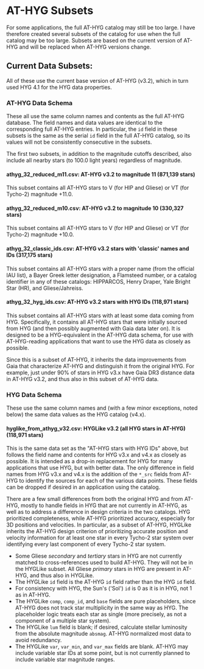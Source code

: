 # AT-HYG Subsets

For some applications, the full AT-HYG catalog may still be too large. I have therefore created several subsets of the catalog for use when the full catalog may be too large. Subsets are based on the current version of AT-HYG and will be replaced when AT-HYG versions change.

## Current Data Subsets:

All of these use the current base version of AT-HYG (v3.2), which in turn used HYG 4.1 for the HYG data properties.

### AT-HYG Data Schema

These all use the same column names and contents as the full AT-HYG database. The field names and data values are identical to the corresponding full AT-HYG entries. In particular, the `id` field in these subsets is the same as the serial `id` field in the full AT-HYG catalog, so its values will not be consistently consecutive in the subsets.

The first two subsets, in addition to the magnitude cutoffs described, also include all nearby stars (to 100.0 light years) regardless of magnitude. 

#### athyg_32_reduced_m11.csv: AT-HYG v3.2 to magnitude 11 (871,139 stars)

This subset contains all AT-HYG stars to V (for HIP and Gliese) or VT (for Tycho-2) magnitude +11.0.

#### athyg_32_reduced_m10.csv: AT-HYG v3.2 to magnitude 10 (330,327 stars)

This subset contains all AT-HYG stars to V (for HIP and Gliese) or VT (for Tycho-2) magnitude +10.0. 

#### athyg_32_classic_ids.csv: AT-HYG v3.2 stars with 'classic' names and IDs (317,175 stars)

This subset contains all AT-HYG stars with a proper name (from the official IAU list), a Bayer Greek letter designation, a Flamsteed number, or a catalog identifier in any of these catalogs: HIPPARCOS, Henry Draper, Yale Bright Star (HR), and Gliese/Jahreiss.

#### athyg_32_hyg_ids.csv: AT-HYG v3.2 stars with HYG IDs (118,971 stars)

This subset contains all AT-HYG stars with at least some data coming from HYG. Specifically, it contains all AT-HYG stars that were initially sourced from HYG (and then possibly augmented with Gaia data later on). It is designed to be a HYG-equivalent in the AT-HYG data schema, for use with AT-HYG-reading applications that want to use the HYG data as closely as possible.

Since this is a subset of AT-HYG, it inherits the data improvements from Gaia that characterize AT-HYG and distinguish it from the original HYG. For example, just under 90% of stars in HYG v3.x have Gaia DR3 distance data in AT-HYG v3.2, and thus also in this subset of AT-HYG data. 

### HYG Data Schema

These use the same column names and (with a few minor exceptions, noted below) the same data values as the HYG catalog (v4.x).

#### hyglike_from_athyg_v32.csv: HYGLike v3.2 (all HYG stars in AT-HYG) (118,971 stars)

This is the same data set as the "AT-HYG stars with HYG IDs" above, but follows the field name and contents for HYG v3.x and v4.x as closely as possible. It is intended as a drop-in replacement for HYG for many applications that use HYG, but with better data. The only difference in field names from HYG v3.x and v4.x is the addition of the `*_src` fields from AT-HYG to identify the sources for each of the various data points. These fields can be dropped if desired in an application using the catalog.

There are a few small differences from both the original HYG and from AT-HYG, mostly to handle fields in HYG that are not currently in AT-HYG, as well as to address a difference in design criteria in the two catalogs. HYG prioritized completeness, while AT-HYG prioritized accuracy, especially for 3D positions and velocities. In particular, as a subset of AT-HYG, HYGLike inherits the AT-HYG design criterion of prioritizing accurate position and velocity information for at least one star in every Tycho-2 star system over identifying every last component of every Tycho-2 star system.

* Some Gliese _secondary_ and _tertiary_ stars in HYG are not currently matched to cross-references used to build AT-HYG. They will not be in the HYGLike subset. All Gliese _primary_ stars in HYG are present in AT-HYG, and thus also in HYGLike.
* The HYGLike `id` field is the AT-HYG `id` field rather than the HYG `id` field. 
* For consistency with HYG, the Sun's ('Sol') `id` is 0 as it is in HYG, not 1 as in AT-HYG.
* The HYGLike `comp`, `comp_id`, and `base` fields are pure placeholders, since AT-HYG does not track star multiplicity in the same way as HYG. The placeholder logic treats each star as single (more precisely, as not a component of a multiple star system).
* The HYGLike `lum` field is blank; if desired, calculate stellar luminosity from the absolute magnitude `absmag`. AT-HYG normalized most data to avoid redundancy.
* The HYGLike `var`, `var_min`, and `var_max` fields are blank. AT-HYG may include variable star IDs at some point, but is not currently planned to include variable star magnitude ranges.
